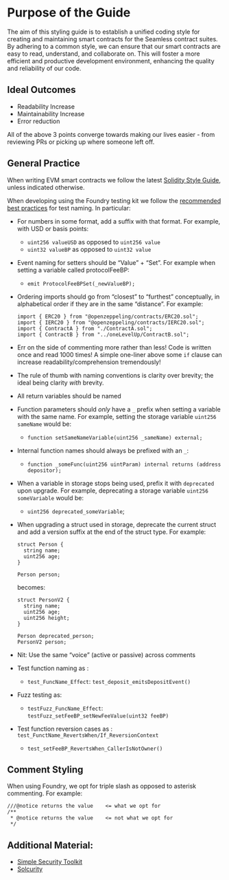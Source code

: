 # Purpose of the Guide

The aim of this styling guide is to establish a unified coding style for creating and maintaining smart contracts for the Seamless contract suites. By adhering to a common style, we can ensure that our smart contracts are easy to read, understand, and collaborate on. This will foster a more efficient and productive development environment, enhancing the quality and reliability of our code.

## Ideal Outcomes

- Readability Increase
- Maintainability Increase
- Error reduction

All of the above 3 points converge towards making our lives easier - from reviewing PRs or picking up where someone left off.

## General Practice

When writing EVM smart contracts we follow the latest [Solidity Style Guide](https://soliditylang.org/docs/style-guide.html), unless indicated otherwise.

When developing using the Foundry testing kit we follow the [recommended best practices](https://book.getfoundry.sh/tutorials/best-practices?highlight=best%20p#tests) for test naming. In particular:

- For numbers in some format, add a suffix with that format. For example, with USD or basis points:
  - `uint256 valueUSD` as opposed to `uint256 value`
  - `uint32 valueBP` as opposed to `uint32 value`

- Event naming for setters should be “Value” + “Set”. For example when setting a variable called protocolFeeBP:
  - `emit ProtocolFeeBPSet(_newValueBP);`

- Ordering imports should go from “closest” to “furthest” conceptually, in alphabetical order if they are in the same “distance”. For example:
  ```
  import { ERC20 } from "@openzeppeling/contracts/ERC20.sol";
  import { IERC20 } from "@openzeppeling/contracts/IERC20.sol";
  import { ContractA } from "./ContractA.sol";
  import { ContractB } from "../oneLevelUp/ContractB.sol";
  ```

- Err on the side of commenting more rather than less! Code is written once and read 1000 times! A simple one-liner above some `if` clause can increase readability/comprehension tremendously!

- The rule of thumb with naming conventions is clarity over brevity; the ideal being clarity _with_ brevity.

- All return variables should be named

- Function parameters should _only_ have a `_` prefix when setting a variable with the same name. For example, setting the storage variable `uint256 sameName` would be:
    - `function setSameNameVariable(uint256 _sameName) external;`

- Internal function names should always be prefixed with an `_`:
    - `function _someFunc(uint256 uintParam) internal returns (address depositor);`

- When a variable in storage stops being used, prefix it with `deprecated` upon upgrade. For example, deprecating a storage variable `uint256 someVariable` would be:
  - `uint256 deprecated_someVariable`;

- When upgrading a struct used in storage, deprecate the current struct and add a version suffix at the end of the struct type. For example:
  ```
  struct Person {
    string name;
    uint256 age;
  }

  Person person;
  ```
  becomes:

  ```
  struct PersonV2 {
    string name;
    uint256 age;
    uint256 height;
  }

  Person deprecated_person;
  PersonV2 person;
  ```
  
- Nit: Use the same “voice” (active or passive) across comments

- Test function naming as :
  - `test_FuncName_Effect`: `test_deposit_emitsDepositEvent()`
- Fuzz testing as:
  - `testFuzz_FuncName_Effect`: `testFuzz_setFeeBP_setNewFeeValue(uint32 feeBP)`
- Test function reversion cases as : `test_FunctName_RevertsWhen/If_ReversionContext`
  - `test_setFeeBP_RevertsWhen_CallerIsNotOwner()`

## Comment Styling
When using Foundry, we opt for triple slash as opposed to asterisk commenting. For example:
```solidity
///@notice returns the value    <= what we opt for
/**
 * @notice returns the value    <= not what we opt for
 */
 ```


## Additional Material:
- [Simple Security Toolkit](https://github.com/nascentxyz/simple-security-toolkit)
- [Solcurity](https://github.com/transmissions11)
